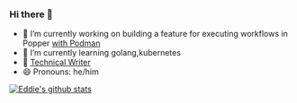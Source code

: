 ### Hi there 👋

<!--
**edeediong/edeediong** is a ✨ _special_ ✨ repository because its `README.md` (this file) appears on your GitHub profile.

Here are some ideas to get you started:

- 🔭 I’m currently working on building a feature for executing workflows in Popper [with Podman](https://github.com/getpopper/popper)
- 🌱 I’m currently learning golang,kubernetes
- 👯 [Technical Writer](https://www.dev.to/edeediong)
- 🤔 I’m looking for help with ...
- 💬 Ask me about ...
- 📫 How to reach me: ...
- 😄 Pronouns: he/him
- ⚡ Fun fact: ...
-->

- 🔭 I’m currently working on building a feature for executing workflows in Popper [with Podman](https://github.com/getpopper/popper)
- 🌱 I’m currently learning golang,kubernetes
- 👯 [Technical Writer](https://www.dev.to/edeediong)
- 😄 Pronouns: he/him

[![Eddie's github stats](https://github-readme-stats.vercel.app/api?username=edeediong&show_icons=true&theme=dracula)](https://github.com/edeediong/github-readme-stats)
